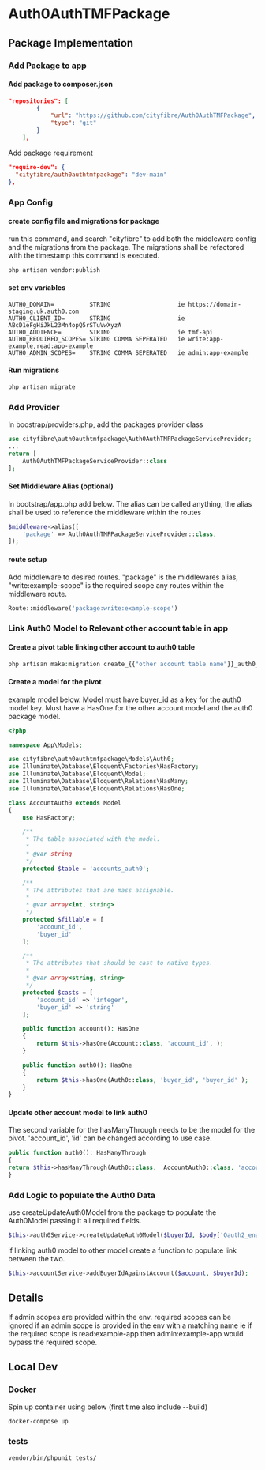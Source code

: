 # Auth0AuthTMFPackage

## Package Implementation

### Add Package to app
#### Add package to composer.json

```json
"repositories": [
        {
            "url": "https://github.com/cityfibre/Auth0AuthTMFPackage",
            "type": "git"
        }
    ],
```
Add package requirement
```json
"require-dev": {
  "cityfibre/auth0authtmfpackage": "dev-main"
},
```

### App Config
#### create config file and migrations for package
run this command, and search "cityfibre" to add both the middleware config and the migrations from the package. The migrations shall be refactored with the timestamp this command is executed.
```bash
php artisan vendor:publish
```

#### set env variables
```text
AUTH0_DOMAIN=          STRING                   ie https://domain-staging.uk.auth0.com
AUTH0_CLIENT_ID=       STRING                   ie ABcD1eFgHiJkL23Mn4opQ5rSTuVwXyzA
AUTH0_AUDIENCE=        STRING                   ie tmf-api
AUTH0_REQUIRED_SCOPES= STRING COMMA SEPERATED   ie write:app-example,read:app-example
AUTH0_ADMIN_SCOPES=    STRING COMMA SEPERATED   ie admin:app-example
```

#### Run migrations
```bash
php artisan migrate
```

### Add Provider
In boostrap/providers.php, add the packages provider class
```php
use cityfibre\auth0authtmfpackage\Auth0AuthTMFPackageServiceProvider;
...
return [
    Auth0AuthTMFPackageServiceProvider::class
];
```

#### Set Middleware Alias (optional)
In bootstrap/app.php add below. The alias can be called anything, the alias shall be used to reference the middleware within the routes
```php
$middleware->alias([
    'package' => Auth0AuthTMFPackageServiceProvider::class,
]);
```

#### route setup
Add middleware to desired routes. "package" is the middlewares alias, "write:example-scope" is the required scope any routes within the middleware route.
```php
Route::middleware('package:write:example-scope')
```

### Link Auth0 Model to Relevant other account table in app
#### Create a pivot table linking other account to auth0 table
```php
php artisan make:migration create_{{"other account table name"}}_auth0_table
```
#### Create a model for the pivot

example model below. Model must have buyer_id as a key for the auth0 model key. Must have a HasOne for the other account model and the auth0 package model.
```php
<?php

namespace App\Models;

use cityfibre\auth0authtmfpackage\Models\Auth0;
use Illuminate\Database\Eloquent\Factories\HasFactory;
use Illuminate\Database\Eloquent\Model;
use Illuminate\Database\Eloquent\Relations\HasMany;
use Illuminate\Database\Eloquent\Relations\HasOne;

class AccountAuth0 extends Model
{
    use HasFactory;

    /**
     * The table associated with the model.
     *
     * @var string
     */
    protected $table = 'accounts_auth0';

    /**
     * The attributes that are mass assignable.
     *
     * @var array<int, string>
     */
    protected $fillable = [
        'account_id',
        'buyer_id'
    ];

    /**
     * The attributes that should be cast to native types.
     *
     * @var array<string, string>
     */
    protected $casts = [
        'account_id' => 'integer',
        'buyer_id' => 'string'
    ];

    public function account(): HasOne
    {
        return $this->hasOne(Account::class, 'account_id', );
    }

    public function auth0(): HasOne
    {
        return $this->hasOne(Auth0::class, 'buyer_id', 'buyer_id' );
    }
}
```

#### Update other account model to link auth0
The second variable for the hasManyThrough needs to be the model for the pivot. 'account_id', 'id' can be changed according to use case. 
```php
public function auth0(): HasManyThrough
{
return $this->hasManyThrough(Auth0::class,  AccountAuth0::class, 'account_id', 'buyer_id', 'id', 'buyer_id');
}
```

### Add Logic to populate the Auth0 Data
use createUpdateAuth0Model from the package to populate the Auth0Model passing it all required fields.
```php
$this->auth0Service->createUpdateAuth0Model($buyerId, $body['Oauth2_enabled'] ?? false, $body['active'], $body['ip_addresses']);
```
if linking auth0 model to other model create a function to populate link between the two.
```php
$this->accountService->addBuyerIdAgainstAccount($account, $buyerId);
```

## Details
If admin scopes are provided within the env. required scopes can be ignored if an admin scope is provided in the env with a matching name ie if the required scope is read:example-app then admin:example-app would bypass the required scope.

## Local Dev

### Docker
Spin up container using below (first time also include --build)
```bash
docker-compose up
```


### tests
```bash
vendor/bin/phpunit tests/
```
